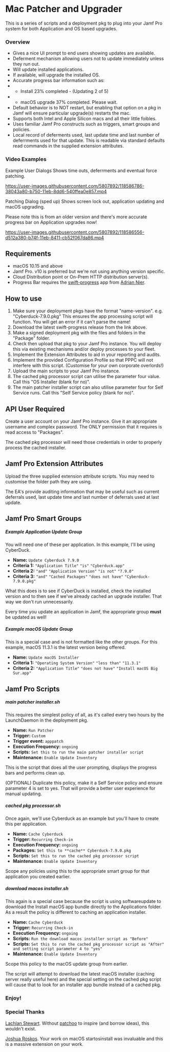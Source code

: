 Mac Patcher and Upgrader
========================

This is a series of scripts and a deployment pkg to plug into your Jamf Pro system for both Application and OS based upgrades.

### Overview ###
  
* Gives a nice UI prompt to end users showing updates are available.
* Deferment mechanism allowing users not to update immediately unless they run out.
* Will update installed applications.
* If available, will upgrade the installed OS.
* Accurate progress bar information such as:
* * Install 23% completed - (Updating 2 of 5)
* * macOS upgrade 37% completed. Please wait.
* Default behavior is to NOT restart, but enabling that option on a pkg in Jamf will ensure particular upgrade(s) restarts the mac.
* Supports both Intel and Apple Silicon macs and all their little foibles.
* Uses familiar Jamf Pro constructs such as triggers, smart groups and policies.
* Local record of deferments used, last update time and last number of deferrments used for that update.
This is readable via standard defaults read commands in the supplied extension attributes.

### Video Examples

Example User Dialogs
Shows time outs, deferrments and eventual force patching.

https://user-images.githubusercontent.com/5807892/118586786-38043a80-b750-11eb-8dd6-540ffea0e857.mp4


Patching Dialog (sped up)
Shows screen lock out, application updating and macOS upgrading.

Please note this is from an older version and there's more accurate progress bar on Application upgrades now!

https://user-images.githubusercontent.com/5807892/118586556-d512a380-b74f-11eb-8411-cb52f067da86.mp4


Requirements
------------
* macOS 10.15 and above
* Jamf Pro. v10 is preferred but we're not using anything version specific.
* Cloud Distribution point or On-Prem HTTP distribution server(s).
* Progress Bar requires the [swift-progress](https://github.com/adriannier/swift-progress) app from [Adrian Nier](https://github.com/adriannier).

How to use
----------

1) Make sure your deployment pkgs have the format "name-version". e.g. "Cyberduck-7.9.0.pkg"
This ensures the app processing script will function. You will get an error if it can't parse the name!
2) Download the latest swift-progress release from the link above.
3) Make a signed deployment pkg with the files and folders in the "Package" folder.
4) Check then upload that pkg to your Jamf Pro instance. You will deploy this via existing mechanisms and/or deploy processes to your fleet.
5) Implement the Extension Attributes to aid in your reporting and audits.
6) Implement the provided Configuration Profile so that PPPC will not interfere with this script. (Customise for your own corporate overlords!)
7) Upload the main scripts to your Jamf Pro instance.
8) The cached pkg processor script can utilise the parameter four value. Call this "OS Installer (blank for no)".
9) The main patcher installer script can also utilise parameter four for Self Service runs. Call this "Self Service policy (blank for no)".

API User Required
-----------------

Create a user account on your Jamf Pro instance. Give it an appropriate username and complex password. The ONLY permission that it requires is read access to "Packages".

The cached pkg processor will need those credentials in order to properly process the cached installer.

Jamf Pro Extension Attributes
-----------------------------

Upload the three supplied extension attribute scripts. You may need to customise the folder path they are using.

The EA's provide auditing information that may be useful such as current deferrals used, last update time and last number of deferrals used at last update.

Jamf Pro Smart Groups
---------------------

##### Example Application Update Group

You will need one of these per application. In this example, I'll be using CyberDuck.

* **Name:** `Update Cyberduck 7.9.0`
* **Criteria 1:** `"Application Title"` `"is"` `"Cyberduck.app"`
* **Criteria 2:** `"and"` `"Application Version"` `"is not"` `"7.9.0"`
* **Criteria 3:** `"and"` `"Cached Packages"` `"does not have"` `"Cyberduck-7.9.0.pkg"`

What this does is to see if CyberDuck is installed, check the installed version and to then see if we've already cached an upgrade installer. That way we don't run unnecessarily.

Every time you update an application in Jamf, the appropriate group **must** be updated as well!

##### Example macOS Update Group

This is a special case and is not formatted like the other groups. For this example, macOS 11.3.1 is the latest version being offered.

* **Name:** `Update macOS Installer`
* **Criteria 1:** `"Operating System Version"` `"less than"` `"11.3.1"`
* **Criteria 2:** `"Application Title"` `"does not have"` `"Install macOS Big Sur.app"`

Jamf Pro Scripts
----------------

##### main patcher installer.sh

This requires the simplest policy of all, as it's called every two hours by the LaunchDaemon in the deployment pkg.

* **Name:** `Run Patcher`
* **Trigger:** `Custom`
* **Trigger event:** `apppatch`
* **Execution Frequency:** `ongoing`
* **Scripts:** `Set this to run the main patcher installer script`
* **Maintenance:** `Enable Update Inventory`

This is the script that does all the user prompting, displays the progress bars and performs clean up.

(OPTIONAL) Duplicate this policy, make it a Self Service policy and ensure parameter 4 is set to yes. That will provide a better user experience for manual updating.

##### cached pkg processor.sh

Once again, we'll use Cyberduck as an example but you'll have to create this per application.

* **Name:** `Cache Cyberduck`
* **Trigger:** `Recurring Check-in`
* **Execution Frequency:** `ongoing`
* **Packages:** `Set this to **cache** Cyberduck-7.9.0.pkg`
* **Scripts:** `Set this to run the cached pkg processor script`
* **Maintenance:** `Enable Update Inventory`

Scope any policies using this to the appropriate smart group for that application you created earlier.

##### download macos installer.sh

This again is a special case because the script is using softwareupdate to download the Install macOS app bundle directly to the Applications folder. As a result the policy is different to caching an application installer.

* **Name:** `Cache Cyberduck`
* **Trigger:** `Recurring Check-in`
* **Execution Frequency:** `ongoing`
* **Scripts:** `Run the download macos installer script as "Before"`
* **Scripts:** `Set this to run the cached pkg processor script as "After" and setting script parameter 4 to "yes"`
* **Maintenance:** `Enable Update Inventory`

Scope this policy to the macOS update group from earlier.

The script will attempt to download the latest macOS installer (caching server really useful here) and the special setting on the cached pkg script will cause that to look for an installer app bundle instead of a cached pkg.

### Enjoy! ###

### Special Thanks ###

[Lachlan Stewart](https://github.com/loceee). Without [patchoo](http://patchoo.github.io/patchoo) to inspire (and borrow ideas), this wouldn't exist.

[Joshua Roskos](https://github.com/kc9wwh). Your work on macOS startosinstall was invaluable and this is a massive extension on your work.
